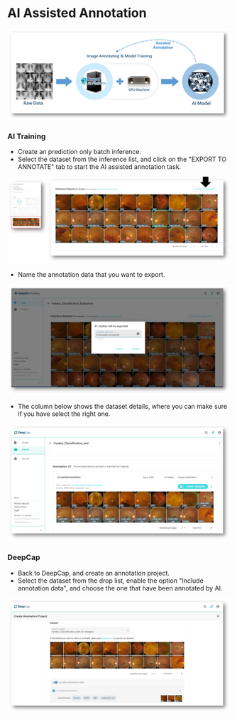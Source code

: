 # AI Assisted Annotation

![](<../../.gitbook/assets/image (126) (1).png>)

### AI Training

* Create an prediction only batch inference.
* Select the dataset from the inference list, and click on the "EXPORT TO ANNOTATE" tab to start the AI assisted annotation task.

![](<../../.gitbook/assets/image (131) (2).png>)

* Name the annotation data that you want to export.

![](<../../.gitbook/assets/image (114) (1) (1).png>)

* The column below shows the dataset details, where you can make sure if you have select the right one.

![](<../../.gitbook/assets/image (136) (1).png>)

### DeepCap

* Back to DeepCap, and create an annotation project.
* Select the dataset from the drop list, enable the option "Include annotation data", and choose the one that have been annotated by AI.

![](<../../.gitbook/assets/image (133) (2).png>)
